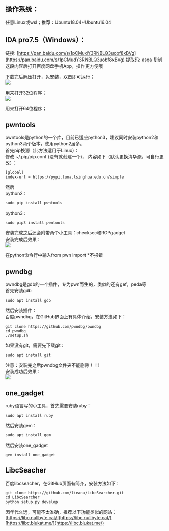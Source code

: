 <a name="5f39c2ea"></a>
## 操作系统：

 任意Linux或wsl；推荐：Ubuntu18.04+Ubuntu16.04

<a name="2badfcaf"></a>
## IDA pro7.5（Windows）：

链接: [https://pan.baidu.com/s/1pCMudY3RNBLQ3uobf8xBVg](https://pan.baidu.com/s/1pCMudY3RNBLQ3uobf8xBVg) 提取码: asqa 复制这段内容后打开百度网盘手机App，操作更方便哦

下载完后解压打开，免安装，双击即可运行；<br />![](https://img-blog.csdnimg.cn/20210220151742968.png#pic_center#crop=0&crop=0&crop=1&crop=1&id=Hdbaz&originHeight=44&originWidth=777&originalType=binary&ratio=1&rotation=0&showTitle=false&status=done&style=none&title=)

用来打开32位程序；<br />![](https://img-blog.csdnimg.cn/20210220151837224.png#pic_center#crop=0&crop=0&crop=1&crop=1&id=kg7EM&originHeight=41&originWidth=812&originalType=binary&ratio=1&rotation=0&showTitle=false&status=done&style=none&title=)

用来打开64位程序；

<a name="pwntools"></a>
## pwntools

pwntools是python的一个库，目前已适应python3，建议同时安装python2和python3两个版本，使用python2居多。<br />首先pip换源（此方法适用于Linux）：<br />修改 ~/.pip/pip.conf (没有就创建一个)， 内容如下（默认更换清华源，可自行更改）：

```
[global]
index-url = https://pypi.tuna.tsinghua.edu.cn/simple
```

然后<br />python2：

```
sudo pip install pwntools
```

python3：

```
sudo pip3 install pwntools
```

安装完成之后还会附带两个小工具：checksec和ROPgadget<br />安装完成后效果：<br />![](https://img-blog.csdnimg.cn/20210220151940485.png?x-oss-process=image/watermark,type_ZmFuZ3poZW5naGVpdGk,shadow_10,text_aHR0cHM6Ly9ibG9nLmNzZG4ubmV0L3dlaXhpbl80NTk0MzUyMg==,size_16,color_FFFFFF,t_70#pic_center#crop=0&crop=0&crop=1&crop=1&id=w2llA&originHeight=267&originWidth=874&originalType=binary&ratio=1&rotation=0&showTitle=false&status=done&style=none&title=)

在python命令行中输入from pwn import *不报错

<a name="pwndbg"></a>
## pwndbg

pwndbg是gdb的一个插件，专为pwn而生的，类似的还有gef，peda等<br />首先安装gdb

```
sudo apt install gdb
```

然后安装插件：<br />百度pwndbg，在GitHub界面上有具体介绍，安装方法如下：

```
git clone https://github.com/pwndbg/pwndbg
cd pwndbg
./setup.sh
```

如果没有git，需要先下载git：

```
sudo apt install git
```

注意：安装完之后pwndbg文件夹不能删除！！!<br />安装成功后效果：<br />![](https://img-blog.csdnimg.cn/20210220152540926.png?x-oss-process=image/watermark,type_ZmFuZ3poZW5naGVpdGk,shadow_10,text_aHR0cHM6Ly9ibG9nLmNzZG4ubmV0L3dlaXhpbl80NTk0MzUyMg==,size_16,color_FFFFFF,t_70#pic_center#crop=0&crop=0&crop=1&crop=1&id=ITdUi&originHeight=627&originWidth=907&originalType=binary&ratio=1&rotation=0&showTitle=false&status=done&style=none&title=)

<a name="one_gadget"></a>
## one_gadget

ruby语言写的小工具，首先需要安装ruby：

```
sudo apt install ruby
```

然后安装gem：

```
sudo apt install gem
```

然后安装one_gadget

```
gem install one_gadget
```

<a name="LibcSeacher"></a>
## LibcSeacher

百度libcseacher，在GitHub页面有简介，安装方法如下：

```
git clone https://github.com/lieanu/LibcSearcher.git
cd LibcSearcher
python setup.py develop
```

因年代久远，可能不太准确，推荐以下功能类似的网站：<br />[https://libc.nullbyte.cat/](https://libc.nullbyte.cat/)<br />[https://libc.blukat.me/](https://libc.blukat.me/)
